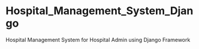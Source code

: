 # Hospital_Management_System_Django
Hospital Management System for Hospital Admin using Django Framework
